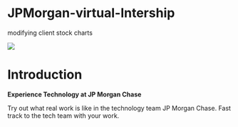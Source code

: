 # JPMorgan-virtual-Intership
modifying client stock charts 

<img src="https://insidesherpa-assets.s3-ap-southeast-2.amazonaws.com/icons/jpmorgan/github+repo+images/jpmc+github+img.png">
	
 <h1> Introduction</h1> 
<b> Experience Technology at JP Morgan Chase </b>
<p>Try out what real work is like in the technology team JP Morgan Chase. Fast track to the tech team with your work.</p>
